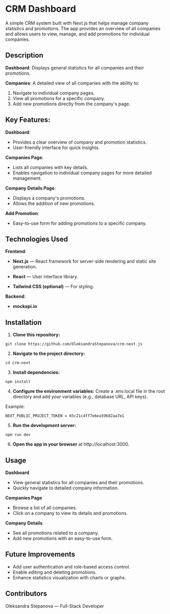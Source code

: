 # CRM Dashboard

A simple CRM system built with Next.js that helps manage company statistics and promotions. The app provides an overview of all companies and allows users to view, manage, and add promotions for individual companies.

## Description

**Dashboard**: Displays general statistics for all companies and their promotions.

**Companies**: A detailed view of all companies with the ability to:

1. Navigate to individual company pages.
2. View all promotions for a specific company.
3. Add new promotions directly from the company's page.

## Key Features:

**Dashboard**:

- Provides a clear overview of company and promotion statistics.
- User-friendly interface for quick insights.

**Companies Page**:

- Lists all companies with key details.
- Enables navigation to individual company pages for more detailed management.

**Company Details Page**:

- Displays a company's promotions.
- Allows the addition of new promotions.

**Add Promotion**:

- Easy-to-use form for adding promotions to a specific company.

## Technologies Used

**Frontend**:

- **Next.js** — React framework for server-side rendering and static site generation.

- **React** — User interface library.

- **Tailwind CSS (optional)** — For styling.

**Backend**:

- **mockapi.io**

## Installation

1. **Clone this repository:**

`git clone https://github.com/OleksandraStepanova/crm-next.js`

2. **Navigate to the project directory:**

`cd crm-next`

3. **Install dependencies:**

`npm install`

4. **Configure the environment variables:**
   Create a .env.local file in the root directory and add your variables (e.g., database URL, API keys).

Example:

`NEXT_PUBLIC_PROJECT_TOKEN = 65c21c4ff7e6ea59682aa7e1`

5. **Run the development server:**

`npm run dev`

6. **Open the app in your browser** at http://localhost:3000.

## Usage

**Dashboard**

- View general statistics for all companies and their promotions.
- Quickly navigate to detailed company information.

**Companies Page**

- Browse a list of all companies.
- Click on a company to view its details and promotions.

**Company Details**

- See all promotions related to a company.
- Add new promotions with an easy-to-use form.

## Future Improvements

- Add user authentication and role-based access control.
- Enable editing and deleting promotions.
- Enhance statistics visualization with charts or graphs.

## Contributors

Oleksandra Stepanova — Full-Stack Developer
